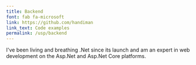 ```yaml
---
title: Backend
font: fab fa-microsoft
link: https://github.com/handiman
link_text: Code examples
permalink: /usp/backend
---
```

I've been living and breathing .Net since its launch and am an expert in web development on the Asp.Net and Asp.Net Core platforms.
